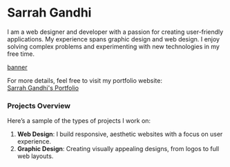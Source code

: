 # Sarrah Gandhi

I am a web designer and developer with a passion for creating user-friendly applications. My experience spans graphic design and web design. I enjoy solving complex problems and experimenting with new technologies in my free time.

[banner](https://github.com/user-attachments/assets/903b9cf7-3c65-41a5-91eb-ea49d02964af)


For more details, feel free to visit my portfolio website:  
[Sarrah Gandhi's Portfolio](http://www.sarrahgandhi.com)

### Projects Overview


Here’s a sample of the types of projects I work on:

1. **Web Design**: I build responsive, aesthetic websites with a focus on user experience.
2. **Graphic Design**: Creating visually appealing designs, from logos to full web layouts.

